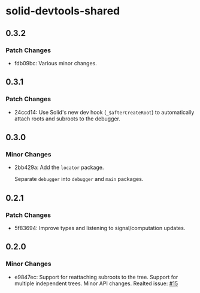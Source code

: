 # solid-devtools-shared

## 0.3.2

### Patch Changes

- fdb09bc: Various minor changes.

## 0.3.1

### Patch Changes

- 24ccd14: Use Solid's new dev hook (`_$afterCreateRoot`) to automatically attach roots and subroots to the debugger.

## 0.3.0

### Minor Changes

- 2bb429a: Add the `locator` package.

  Separate `debugger` into `debugger` and `main` packages.

## 0.2.1

### Patch Changes

- 5f83694: Improve types and listening to signal/computation updates.

## 0.2.0

### Minor Changes

- e9847ec: Support for reattaching subroots to the tree.
  Support for multiple independent trees.
  Minor API changes.
  Realted issue: [#15](https://github.com/thetarnav/solid-devtools/issues/15)

